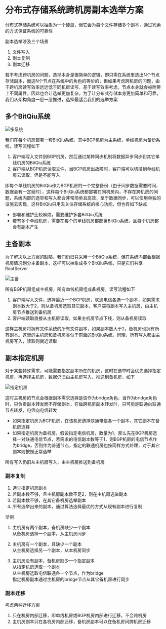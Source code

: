 # 分布式存储系统跨机房副本选举方案

分布式存储系统可以抽象为一个硬盘，但它会为每个文件存储多个副本，通过冗余的方式保证系统的可靠性

副本选举涉及三个场景

1. 文件写入
2. 副本复制
3. 副本迁移

若不考虑跨机房的问题，选举本身是很简单的逻辑，即只需在系统里选出N个节点存储副本，而这N个节点在系统中的角色的等价的，但如果考虑跨机房的问题，由于跨机房读写效率远远低于同机房读写，基于读写效率考虑，节点本身就会被附带上不同属性，因此也会让选举更加复杂。为了让分布式存储本身更加简单和可靠，我们从架构角度一层一层推进，选择最适合我们的选举方案

## 多个BitQiu系统

![多系统](http://littlewhite.us/pic/distributed-storage/multi-system.png)

我们在每个机房部署一套BitQiu系统，其中BGP机房为主系统，单线机房为备份系统，读写流程如下

1. 客户端写入文件到BGP机房，然后通过某种同步机制将数据异步同步到其它单线机房的BitQiu系统
2. 客户端从BGP机房读取文件，当BGP机房出故障时，客户端可以切换到单线机房去读取，但是不能写入

即每个单线机房的BitQiu作为BGP机房的一个完整备份（由于同步数据需要时间，数据会有一定延时），这样每个BitQiu系统都部署在同机房内，不存在跨机房的问题，系统内部的选举和写入都会非常简单且高效，至于数据同步，可以使用单独的设施去实现，这样BitQiu只用去关注存储系统的核心功能，但也有如下缺点

* 部署和维护比较麻烦，需要维护多套BitQiu系统
* 若有多个单线机房，需要在每个的单线机房都部署BitQiu系统，且每个机房都会有副本产生

## 主备副本

为了解决以上方案的缺陷，我们仍旧只采用一个BitQiu系统，但在系统内部会根据机房情况划分主备副本，这样可以抽象成多个BitQiu系统，只是它们共享RootServer

![主备](http://littlewhite.us/pic/distributed-storage/zhu-bei.png)

所有BGP机房组成主机房，所有单线机房组成备机房，读写流程如下

1. 客户端写入文件，选择最近一个BGP机房，联通电信各选一个副本，如果需求副本数大于2，则从备机房选取其它副本，客户端将副本写入主机房，由主机房节点推送到备机房
2. 客户端读取直接从主机房读取，如果主机房节点下线，则从备机房读取

这样主机房将拥有文件系统的所有文件副本，如果副本数大于2，备机房也拥有所有副本。这里的主机房和备机房类似于前面的BitQiu系统，同理，所有写入都由主机房写入，读取则就近读取

## 副本指定机房

对于某些特殊需求，可能需要指定副本所在的机房，这时在选举时会优先选择指定机房，再选择主机房，数据仍旧由主机房写入，推送到备机房，如下

![指定机房](http://littlewhite.us/pic/distributed-storage/zhiding-jifang.png)

这时主机房的节点会根据副本需求选择是否作为bridge角色，当作为bridge角色时，只负责副本转发而不存储副本，在做跨机房副本转发时，只可能是联通向联通节点转发，电信向电信转发

* 如果指定机房为BGP机房，在该机房选择联通电信各一个副本，其它副本在备机房选择
* 如果指定机房为备机房，假设指定电信机房，数量为1，那么先在BGP机房选择一对联通电信节点，若需求的电信副本数等于1，则BGP机房的电信节点作为bridge，否则作为普通节点，指定的联通机房也按同样方式处理，对于其它副本则按照正常选举

所有写入仍旧从主机房写入，由主机房推送到备机房

### 副本复制

1. 选举指定机房副本
2. 若副本数不够，且主机房副本数不足2，则在主机房选举副本
3. 若副本数不够，在其它备机房选举副本
4. 所有选举出来的副本，通过算法选择最优的方式从现有副本进行复制

举例

1. 主机房有两个副本，备机房缺少一个副本  
	从备机房选择一个副本，从主机房同步

2. 主机房有一个副本，且缺少一个副本  
	从主机房选择另一个副本，从本机房同步

3. 主机房没有副本，备机房缺少一个指定副本  
	从指定机房选取一个副本  
	从主机房选取电信联通各一个节点，作为bridge  
	指定机房副本通过主机房的bridge节点从其它备机房进行同步  

### 副本迁移
考虑两种迁移方案

1. 只在机房内部迁移，即单线机房或BGP机房内部进行迁移，不会跨机房
2. 主机房副本只在各机房内部迁移，备机房副本可以在备机房间跨机房迁移